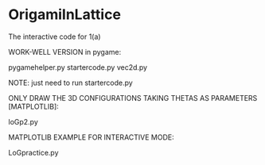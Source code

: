 # OrigamiInLattice
The interactive code for 1(a)

WORK-WELL VERSION in pygame:

pygamehelper.py
startercode.py
vec2d.py

NOTE: just need to run startercode.py

ONLY DRAW THE 3D CONFIGURATIONS TAKING THETAS AS PARAMETERS [MATPLOTLIB]:

loGp2.py


MATPLOTLIB EXAMPLE FOR INTERACTIVE MODE:


LoGpractice.py

